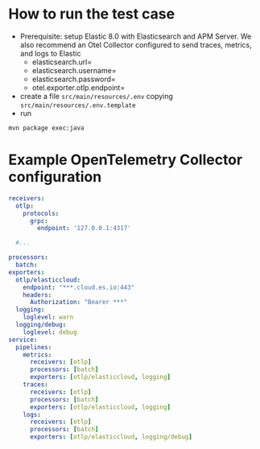 
# How to run the test case

* Prerequisite: setup Elastic 8.0 with Elasticsearch and APM Server. We also recommend an Otel Collector configured to send traces, metrics, and logs to Elastic 
   * elasticsearch.url=
   * elasticsearch.username=
   * elasticsearch.password=
   * otel.exporter.otlp.endpoint=
* create a file `src/main/resources/.env` copying `src/main/resources/.env.template`
* run
```shell
mvn package exec:java
```

# Example OpenTelemetry Collector configuration

````yaml
receivers:
  otlp:
    protocols:
      grpc:
        endpoint: '127.0.0.1:4317'

  #...

processors:
  batch:
exporters:
  otlp/elasticcloud:
    endpoint: "***.cloud.es.io:443"
    headers:
      Authorization: "Bearer ***"      
  logging:
    loglevel: warn
  logging/debug:
    loglevel: debug
service:
  pipelines:
    metrics:
      receivers: [otlp]
      processors: [batch]
      exporters: [otlp/elasticcloud, logging]
    traces:
      receivers: [otlp]
      processors: [batch]
      exporters: [otlp/elasticcloud, logging]
    logs:
      receivers: [otlp]
      processors: [batch]
      exporters: [otlp/elasticcloud, logging/debug]
````